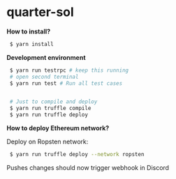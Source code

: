 # quarter-sol

**How to install?**
```sh
 $ yarn install
```

**Development environment**
```sh
 $ yarn run testrpc # keep this running
 # open second terminal
 $ yarn run test # Run all test cases


 # Just to compile and deploy
 $ yarn run truffle compile
 $ yarn run truffle deploy
```

**How to deploy Ethereum network?**

Deploy on Ropsten network:

```sh
 $ yarn run truffle deploy --network ropsten
```
Pushes changes should now trigger webhook in Discord
